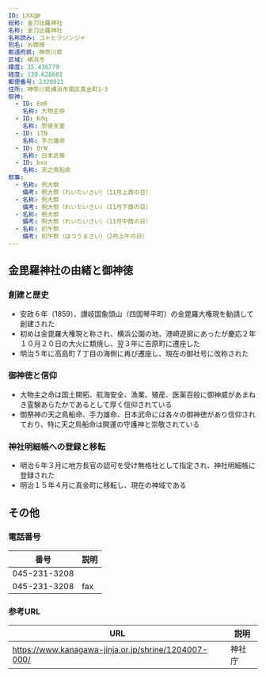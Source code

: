 ```yaml
---
ID: LXXqW
総称: 金刀比羅神社
名称: 金刀比羅神社
名称読み: コトヒラジンジャ
別名: お酉様
都道府県: 神奈川県
区域: 横浜市
緯度: 35.436779
経度: 139.628601
郵便番号: 2320021
住所: 神奈川県横浜市南区真金町1ｰ3
祭神:
  - ID: EmR
    名称: 大物主命
  - ID: Kdq
    名称: 崇徳天皇
  - ID: iTN
    名称: 手力雄命
  - ID: QrW
    名称: 日本武尊
  - ID: bxo
    名称: 天之鳥船命
祭事:
  - 名称: 例大祭
    備考: 例大祭（れいたいさい）（11月上酉の日）
  - 名称: 例大祭
    備考: 例大祭（れいたいさい）（11月下酉の日）
  - 名称: 例大祭
    備考: 例大祭（れいたいさい）（11月中酉の日）
  - 名称: 初午祭
    備考: 初午祭（はつうまさい）（2月上午の日）
---
```


## 金毘羅神社の由緒と御神徳

### 創建と歴史

- 安政６年（1859）、讃岐国象頭山（四国琴平町）の金毘羅大権現を勧請して創建された
- 初めは金毘羅大権現と称され、横浜公園の地、港崎遊廓にあったが慶応２年１０月２０日の大火に類焼し、翌３年に吉原町に遷座した
- 明治５年に高島町７丁目の海側に再び遷座し、現在の御社号に改称された

### 御神徳と信仰

- 大物主之命は国土開拓、航海安全、漁業、殖産、医薬百般に御神威があまねき霊験あらたかであるとして厚く信仰されている
- 御祭神の天之鳥船命、手力雄命、日本武命には各々の御神徳があり信仰されており、特に天之鳥船命は開運の守護神と崇敬されている

### 神社明細帳への登録と移転

- 明治６年３月に地方長官の認可を受け無格社として指定され、神社明細帳に登録された
- 明治１５年４月に真金町に移転し、現在の神域である

## その他

### 電話番号

| 番号         | 説明 |
| ------------ | ---- |
| 045-231-3208 |      |
| 045-231-3208 | fax  |

### 参考URL

| URL                                                  | 説明   |
| ---------------------------------------------------- | ------ |
| https://www.kanagawa-jinja.or.jp/shrine/1204007-000/ | 神社庁 |

